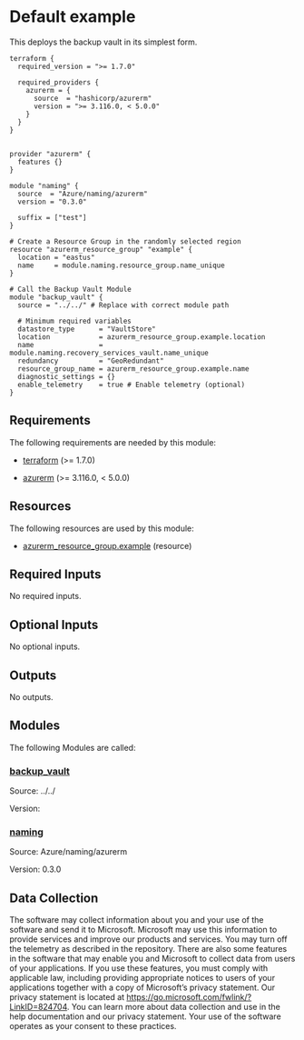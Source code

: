 <!-- BEGIN_TF_DOCS -->
<!-- Code generated by terraform-docs. DO NOT EDIT. -->
# Default example

This deploys the backup vault in its simplest form.

```hcl
terraform {
  required_version = ">= 1.7.0"

  required_providers {
    azurerm = {
      source  = "hashicorp/azurerm"
      version = ">= 3.116.0, < 5.0.0"
    }
  }
}


provider "azurerm" {
  features {}
}

module "naming" {
  source  = "Azure/naming/azurerm"
  version = "0.3.0"

  suffix = ["test"]
}

# Create a Resource Group in the randomly selected region
resource "azurerm_resource_group" "example" {
  location = "eastus"
  name     = module.naming.resource_group.name_unique
}

# Call the Backup Vault Module
module "backup_vault" {
  source = "../../" # Replace with correct module path

  # Minimum required variables
  datastore_type      = "VaultStore"
  location            = azurerm_resource_group.example.location
  name                = module.naming.recovery_services_vault.name_unique
  redundancy          = "GeoRedundant"
  resource_group_name = azurerm_resource_group.example.name
  diagnostic_settings = {}
  enable_telemetry    = true # Enable telemetry (optional)
}
```

<!-- markdownlint-disable MD033 -->
## Requirements

The following requirements are needed by this module:

- <a name="requirement_terraform"></a> [terraform](#requirement\_terraform) (>= 1.7.0)

- <a name="requirement_azurerm"></a> [azurerm](#requirement\_azurerm) (>= 3.116.0, < 5.0.0)

## Resources

The following resources are used by this module:

- [azurerm_resource_group.example](https://registry.terraform.io/providers/hashicorp/azurerm/latest/docs/resources/resource_group) (resource)

<!-- markdownlint-disable MD013 -->
## Required Inputs

No required inputs.

## Optional Inputs

No optional inputs.

## Outputs

No outputs.

## Modules

The following Modules are called:

### <a name="module_backup_vault"></a> [backup\_vault](#module\_backup\_vault)

Source: ../../

Version:

### <a name="module_naming"></a> [naming](#module\_naming)

Source: Azure/naming/azurerm

Version: 0.3.0

<!-- markdownlint-disable-next-line MD041 -->
## Data Collection

The software may collect information about you and your use of the software and send it to Microsoft. Microsoft may use this information to provide services and improve our products and services. You may turn off the telemetry as described in the repository. There are also some features in the software that may enable you and Microsoft to collect data from users of your applications. If you use these features, you must comply with applicable law, including providing appropriate notices to users of your applications together with a copy of Microsoft’s privacy statement. Our privacy statement is located at <https://go.microsoft.com/fwlink/?LinkID=824704>. You can learn more about data collection and use in the help documentation and our privacy statement. Your use of the software operates as your consent to these practices.
<!-- END_TF_DOCS -->